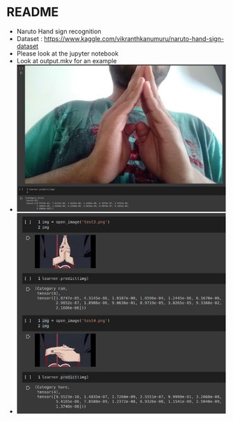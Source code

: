 # README

- Naruto Hand sign recognition
- Dataset : https://www.kaggle.com/vikranthkanumuru/naruto-hand-sign-dataset
- Please look at the jupyter notebook 
- Look at output.mkv for an example
- ![naruto](img1.png)
-  ![naruto](img2.png)